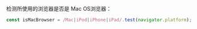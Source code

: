 检测所使用的浏览器是否是 Mac OS浏览器：

~~~ javascript
const isMacBrowser = /Mac|iPod|iPhone|iPad/.test(navigator.platform);
~~~